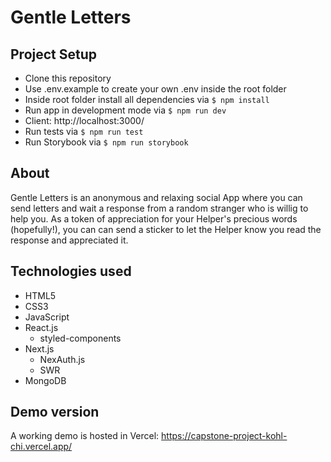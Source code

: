 # Gentle Letters

## Project Setup

- Clone this repository
- Use .env.example to create your own .env inside the root folder
- Inside root folder install all dependencies via `$ npm install`
- Run app in development mode via `$ npm run dev`
- Client: http://localhost:3000/
- Run tests via `$ npm run test`
- Run Storybook via `$ npm run storybook`

## About

Gentle Letters is an anonymous and relaxing social App where you can send letters and wait a response from a random stranger who is willig to help you. As a token of appreciation for your Helper's precious words (hopefully!), you can can send a sticker to let the Helper know you read the response and appreciated it.

## Technologies used

- HTML5
- CSS3
- JavaScript
- React.js
  - styled-components
- Next.js
  - NexAuth.js
  - SWR
- MongoDB

## Demo version

A working demo is hosted in Vercel: https://capstone-project-kohl-chi.vercel.app/
